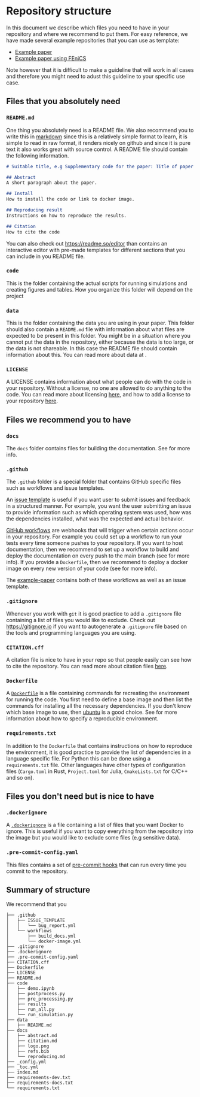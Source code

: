 # Repository structure

In this document we describe which files you need to have in your repository and where we recommend to put them. For easy reference, we have made several example repositories that you can use as template:

- [Example paper](https://github.com/scientificcomputing/example-paper)
- [Example paper using FEniCS](https://github.com/scientificcomputing/example-paper-fenics)

Note however that it is difficult to make a guideline that will work in all cases and therefore you might need to adust this guideline to your specific use case.


## Files that you absolutely need

### `README.md`

One thing you absolutely need is a README file. We also recommend you to write this in [markdown](https://github.com/adam-p/markdown-here/wiki/Markdown-Cheatsheet) since this is a relatively simple format to learn, it is simple to read in raw format, it renders nicely on github and since it is pure text it also works great with source control. A README file should contain the following information.

```markdown
# Suitable title, e.g Supplementary code for the paper: Title of paper

## Abstract
A short paragraph about the paper.

## Install
How to install the code or link to docker image.

## Reproducing result
Instructions on how to reproduce the results.

## Citation
How to cite the code
```

You can also check out <https://readme.so/editor> than contains an interactive editor with pre-made templates for different sections that you can include in you README file.

### `code`
This is the folder containing the actual scripts for running simulations and creating figures and tables. How you organize this folder will depend on the project

### `data`
This is the folder containing the data you are using in your paper. This folder should also contain a `README.md` file with information about what files are expected to be present in this folder. You might be in a situation where you cannot put the data in the repository, either because the data is too large, or the data is not shareable. In this case the README file should contain information about this. You can read more about data at [](data-main).

### `LICENSE`
A LICENSE contains information about what people can do with the code in your repository. Without a license, no one are allowed to do anything to the code. You can read more about licensing [here](docs-license), and how to add a license to your repository [here](https://docs.github.com/en/communities/setting-up-your-project-for-healthy-contributions/adding-a-license-to-a-repository).



## Files we recommend you to have

### `docs`
The `docs` folder contains files for building the documentation. See [](docs-main) for more info.

### `.github`
The `.github` folder is a special folder that contains GitHub specific files such as workflows and issue templates.

An [issue template](https://docs.github.com/en/communities/using-templates-to-encourage-useful-issues-and-pull-requests/configuring-issue-templates-for-your-repository) is useful if you want user to submit issues and feedback in a structured manner. For example, you want the user submitting an issue to provide information such as which operating system was used, how was the dependencies installed, what was the expected and actual behavior.

[GitHub workflows](https://docs.github.com/en/actions/using-workflows) are webhooks that will trigger when certain actions occur in your repository. For example you could set up a workflow to run your tests every time someone pushes to your repository. If you want to host documentation, then we recommend to set up a workflow to build and deploy the documentation on every push to the main branch (see [](docs-main) for more info). If you provide a `Dockerfile`, then we recommend to deploy a docker image on every new version of your code (see [](versioning-main) for more info).

The [example-paper](https://github.com/scientificcomputing/example-paper) contains both of these workflows as well as an issue template.


### `.gitignore`
Whenever you work with `git` it is good practice to add a `.gitignore` file containing a list of files you would like to exclude. Check out <https://gitignore.io> if you want to autogenerate a `.gitignore` file based on the tools and programming languages you are using.


### `CITATION.cff`
A citation file is nice to have in your repo so that people easily can see how to cite the repository. You can read more about citation files [here](https://docs.github.com/en/repositories/managing-your-repositorys-settings-and-features/customizing-your-repository/about-citation-files).


### `Dockerfile`
A [`Dockerfile`](https://docs.docker.com/engine/reference/builder/docker ) is a file containing commands for recreating the environment for running the code. You first need to define a base image and then list the commands for installing all the necessary dependencies. If you don't know which base image to use, then [ubuntu](https://hub.docker.com/_/ubuntu) is a good choice. See [](environment-main) for more information about how to specify a reproducible environment.

### `requirements.txt`
In addition to the `Dockerfile` that contains instructions on how to reproduce the environment, it is good practice to provide the list of dependencies in a language specific file. For Python this can be done using a `requirements.txt` file. Other languages have other types of configuration files (`Cargo.toml` in Rust, `Project.toml` for Julia, `CmakeLists.txt` for C/C++ and so on).


## Files you don't need but is nice to have

### `.dockerignore`
A [`.dockerignore`](https://docs.docker.com/engine/reference/builder/#dockerignore-file) is a file containing a list of files that you want Docker to ignore. This is useful if you want to copy everything from the repository into the image but you would like to exclude some files (e.g sensitive data).

### `.pre-commit-config.yaml`
This files contains a set of [pre-commit hooks](https://pre-commit.com) that can run every time you commit to the repository.


## Summary of structure

We recommend that you

```
├── .github
│   ├── ISSUE_TEMPLATE
│   │   └── bug_report.yml
│   └── workflows
│       ├── build_docs.yml
│       └── docker-image.yml
├── .gitignore
├── .dockerignore
├── .pre-commit-config.yaml
├── CITATION.cff
├── Dockerfile
├── LICENSE
├── README.md
├── code
│   ├── demo.ipynb
│   ├── postprocess.py
│   ├── pre_processing.py
│   ├── results
│   ├── run_all.py
│   └── run_simulation.py
├── data
│   ├── README.md
├── docs
│   ├── abstract.md
│   ├── citation.md
│   ├── logo.png
│   ├── refs.bib
│   └── reproducing.md
├── _config.yml
├── _toc.yml
├── index.md
├── requirements-dev.txt
├── requirements-docs.txt
└── requirements.txt
```
